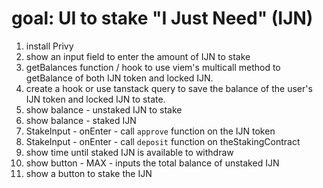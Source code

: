 # goal: UI to stake "I Just Need" (IJN)

1. install Privy
2. show an input field to enter the amount of IJN to stake
3. getBalances function / hook to use viem's multicall method to getBalance of both IJN token and locked IJN.
4. create a hook or use tanstack query to save the balance of the user's IJN token and locked IJN to state.
5. show balance - unstaked IJN to stake
6. show balance - staked IJN
7. StakeInput - onEnter - call `approve` function on the IJN token
8. StakeInput - onEnter - call `deposit` function on theStakingContract
9. show time until staked IJN is available to withdraw
10. show button - MAX - inputs the total balance of unstaked IJN
11. show a button to stake the IJN
